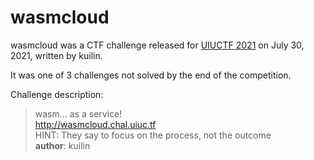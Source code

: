 # wasmcloud

wasmcloud was a CTF challenge released for [UIUCTF 2021](https://uiuc.tf) on July 30, 2021, written by kuilin.

It was one of 3 challenges not solved by the end of the competition.

Challenge description: 

> wasm... as a service!  
> http://wasmcloud.chal.uiuc.tf  
> HINT: They say to focus on the process, not the outcome  
> **author**: kuilin

